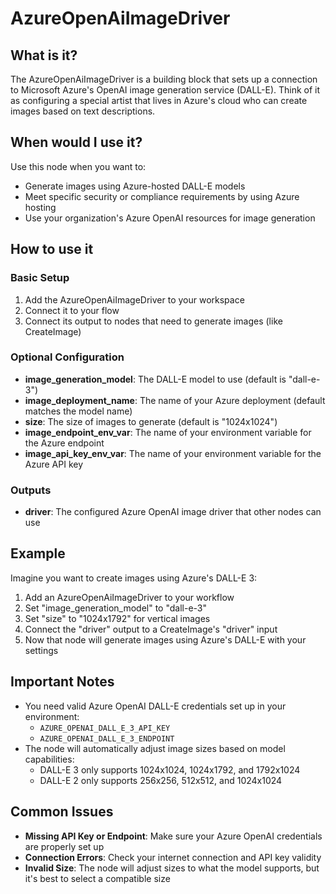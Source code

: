 # AzureOpenAiImageDriver

## What is it?

The AzureOpenAiImageDriver is a building block that sets up a connection to Microsoft Azure's OpenAI image generation service (DALL-E). Think of it as configuring a special artist that lives in Azure's cloud who can create images based on text descriptions.

## When would I use it?

Use this node when you want to:

- Generate images using Azure-hosted DALL-E models
- Meet specific security or compliance requirements by using Azure hosting
- Use your organization's Azure OpenAI resources for image generation

## How to use it

### Basic Setup

1. Add the AzureOpenAiImageDriver to your workspace
1. Connect it to your flow
1. Connect its output to nodes that need to generate images (like CreateImage)

### Optional Configuration

- **image_generation_model**: The DALL-E model to use (default is "dall-e-3")
- **image_deployment_name**: The name of your Azure deployment (default matches the model name)
- **size**: The size of images to generate (default is "1024x1024")
- **image_endpoint_env_var**: The name of your environment variable for the Azure endpoint
- **image_api_key_env_var**: The name of your environment variable for the Azure API key

### Outputs

- **driver**: The configured Azure OpenAI image driver that other nodes can use

## Example

Imagine you want to create images using Azure's DALL-E 3:

1. Add an AzureOpenAiImageDriver to your workflow
1. Set "image_generation_model" to "dall-e-3"
1. Set "size" to "1024x1792" for vertical images
1. Connect the "driver" output to a CreateImage's "driver" input
1. Now that node will generate images using Azure's DALL-E with your settings

## Important Notes

- You need valid Azure OpenAI DALL-E credentials set up in your environment:
  - `AZURE_OPENAI_DALL_E_3_API_KEY`
  - `AZURE_OPENAI_DALL_E_3_ENDPOINT`
- The node will automatically adjust image sizes based on model capabilities:
  - DALL-E 3 only supports 1024x1024, 1024x1792, and 1792x1024
  - DALL-E 2 only supports 256x256, 512x512, and 1024x1024

## Common Issues

- **Missing API Key or Endpoint**: Make sure your Azure OpenAI credentials are properly set up
- **Connection Errors**: Check your internet connection and API key validity
- **Invalid Size**: The node will adjust sizes to what the model supports, but it's best to select a compatible size
